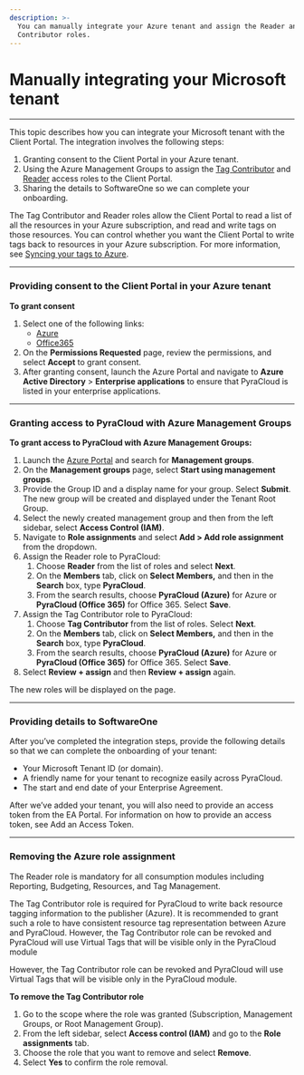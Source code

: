 ```yaml
---
description: >-
  You can manually integrate your Azure tenant and assign the Reader and Tag
  Contributor roles.
---
```


# Manually integrating your Microsoft tenant

***

This topic describes how you can integrate your Microsoft tenant with the Client Portal. The integration involves the following steps:

1. Granting consent to the Client Portal in your Azure tenant.
2. Using the Azure Management Groups to assign the [Tag Contributor](https://learn.microsoft.com/en-us/azure/role-based-access-control/built-in-roles#tag-contributor) and [Reader](https://learn.microsoft.com/en-us/azure/role-based-access-control/built-in-roles#reader) access roles to the Client Portal.
3. Sharing the details to SoftwareOne so we can complete your onboarding.

The Tag Contributor and Reader roles allow the Client Portal to read a list of all the resources in your Azure subscription, and read and write tags on those resources. You can control whether you want the Client Portal to write tags back to resources in your Azure subscription. For more information, see [Syncing your tags to Azure](activating-your-ea-or-mpsa-account.md#syncing-your-tags-to-azure).

***

### Providing consent to the Client Portal in your Azure tenant <a href="#providing-consent-to-pyracloud-in-your-azure-tenant" id="providing-consent-to-pyracloud-in-your-azure-tenant"></a>

**To grant consent**

1. Select one of the following links:
   * [Azure](https://login.microsoftonline.com/common/oauth2/authorize?response\_type=code\&client\_id=2a4807a4-d9e4-457d-b32f-a455e0d3662a\&prompt=consent\&redirect\_uri=https://www.softwareone.com/)
   * [Office365](https://login.microsoftonline.com/common/oauth2/authorize?response\_type=code\&client\_id=3f18953a-acbf-48cf-b485-06e451411aef\&prompt=consent\&redirect\_uri=https://www.softwareone.com/)
2. On the **Permissions Requested** page, review the permissions, and select **Accept** to grant consent.
3. After granting consent, launch the Azure Portal and navigate to **Azure Active Directory** > **Enterprise applications** to ensure that PyraCloud is listed in your enterprise applications.

***

### Granting access to PyraCloud with Azure Management Groups <a href="#granting-access-to-pyracloud-with-azure-management-groups" id="granting-access-to-pyracloud-with-azure-management-groups"></a>

**To grant access to PyraCloud with Azure Management Groups:**

1. Launch the [Azure Portal](https://portal.azure.com/) and search for **Management groups**.
2. On the **Management groups** page, select **Start using management groups**.
3. Provide the Group ID and a display name for your group. Select **Submit**. The new group will be created and displayed under the Tenant Root Group.
4. Select the newly created management group and then from the left sidebar, select **Access Control (IAM)**.
5. Navigate to **Role assignments** and select **Add > Add role assignment** from the dropdown.
6. Assign the Reader role to PyraCloud:
   1. Choose **Reader** from the list of roles and select **Next**.
   2. On the **Members** tab, click on **Select Members,** and then in the **Search** box, type **PyraCloud**.
   3. From the search results, choose **PyraCloud (Azure)** for Azure or **PyraCloud (Office 365)** for Office 365. Select **Save**.
7. Assign the Tag Contributor role to PyraCloud:
   1. Choose **Tag Contributor** from the list of roles. Select **Next**.
   2. On the **Members** tab, click on **Select Members,** and then in the **Search** box, type **PyraCloud**.
   3. From the search results, choose **PyraCloud (Azure)** for Azure or **PyraCloud (Office 365)** for Office 365. Select **Save**.
8. Select **Review + assign** and then **Review + assign** again.

The new roles will be displayed on the page.

***

### Providing details to SoftwareOne <a href="#providing-details-to-softwareone" id="providing-details-to-softwareone"></a>

After you’ve completed the integration steps, provide the following details so that we can complete the onboarding of your tenant:

* Your Microsoft Tenant ID (or domain).
* A friendly name for your tenant to recognize easily across PyraCloud.
* The start and end date of your Enterprise Agreement.

After we’ve added your tenant, you will also need to provide an access token from the EA Portal. For information on how to provide an access token, see Add an Access Token.

***

### Removing the Azure role assignment <a href="#removing-the-azure-role-assignment" id="removing-the-azure-role-assignment"></a>

The Reader role is mandatory for all consumption modules including Reporting, Budgeting, Resources, and Tag Management.

The Tag Contributor role is required for PyraCloud to write back resource tagging information to the publisher (Azure). It is recommended to grant such a role to have consistent resource tag representation between Azure and PyraCloud. However, the Tag Contributor role can be revoked and PyraCloud will use Virtual Tags that will be visible only in the PyraCloud module

However, the Tag Contributor role can be revoked and PyraCloud will use Virtual Tags that will be visible only in the PyraCloud module.

**To remove the Tag Contributor role**

1. Go to the scope where the role was granted (Subscription, Management Groups, or Root Management Group).
2. From the left sidebar, select **Access control (IAM)** and go to the **Role assignments** tab.
3. Choose the role that you want to remove and select **Remove**.
4. Select **Yes** to confirm the role removal.
